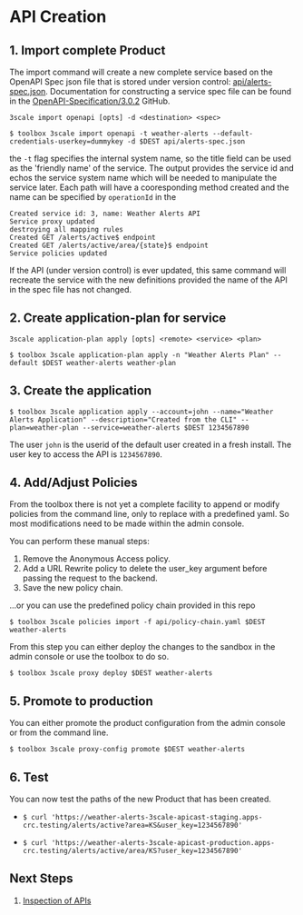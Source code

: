 # API Creation

## 1. Import complete Product

The import command will create a new complete service based on the OpenAPI Spec json file that is stored under version control: [api/alerts-spec.json](api/alerts-spec.json). Documentation for constructing a service spec file can be found in the [OpenAPI-Specification/3.0.2](https://github.com/OAI/OpenAPI-Specification/blob/main/versions/3.0.2.md) GitHub.

`3scale import openapi [opts] -d <destination> <spec>`
~~~
$ toolbox 3scale import openapi -t weather-alerts --default-credentials-userkey=dummykey -d $DEST api/alerts-spec.json
~~~

the `-t` flag specifies the internal system name, so the title field can be used as the 'friendly name' of the service. The output provides the service id and echos the service system name which will be needed to manipulate the service later. Each path will have a cooresponding method created and the name can be specified by `operationId` in the 
~~~
Created service id: 3, name: Weather Alerts API
Service proxy updated
destroying all mapping rules
Created GET /alerts/active$ endpoint
Created GET /alerts/active/area/{state}$ endpoint
Service policies updated
~~~

If the API (under version control) is ever updated, this same command will recreate the service with the new definitions provided the name of the API in the spec file has not changed.

## 2. Create application-plan for service
`3scale application-plan apply [opts] <remote> <service> <plan>`
~~~
$ toolbox 3scale application-plan apply -n "Weather Alerts Plan" --default $DEST weather-alerts weather-plan
~~~	

## 3. Create the application
~~~
$ toolbox 3scale application apply --account=john --name="Weather Alerts Application" --description="Created from the CLI" --plan=weather-plan --service=weather-alerts $DEST 1234567890
~~~

The user `john` is the userid of the default user created in a fresh install. The user key to access the API is `1234567890`.

## 4. Add/Adjust Policies

From the toolbox there is not yet a complete facility to append or modify policies from the command line, only to replace with a predefined yaml. So most modifications need to be made within the admin console.

You can perform these manual steps:

1. Remove the Anonymous Access policy.
1. Add a URL Rewrite policy to delete the user_key argument before passing the request to the backend.
1. Save the new policy chain.

...or you can use the predefined policy chain provided in this repo
~~~
$ toolbox 3scale policies import -f api/policy-chain.yaml $DEST weather-alerts
~~~

From this step you can either deploy the changes to the sandbox in the admin console or use the toolbox to do so.
~~~
$ toolbox 3scale proxy deploy $DEST weather-alerts
~~~

## 5. Promote to production
You can either promote the product configuration from the admin console or from the command line.
~~~
$ toolbox 3scale proxy-config promote $DEST weather-alerts
~~~

## 6. Test
You can now test the paths of the new Product that has been created.

- ~~~
  $ curl 'https://weather-alerts-3scale-apicast-staging.apps-crc.testing/alerts/active?area=KS&user_key=1234567890'
  ~~~
- ~~~
  $ curl 'https://weather-alerts-3scale-apicast-production.apps-crc.testing/alerts/active/area/KS?user_key=1234567890'
  ~~~

## Next Steps

1. [Inspection of APIs](inspection.md)
